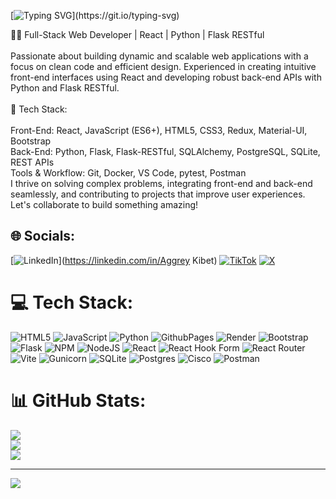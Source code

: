 [![Typing SVG](https://readme-typing-svg.demolab.com?font=Fira+Code&weight=600&size=25&pause=1000&color=F71158&background=22222200&random=false&width=435&lines=Hello!+I'm+Aggrey+Rono.+%F0%9F%91%8B;Welcome+to+my+GitHub+profile.)](https://git.io/typing-svg)


👨‍💻 Full-Stack Web Developer | React | Python | Flask RESTful<br><br>Passionate about building dynamic and scalable web applications with a focus on clean code and efficient design. Experienced in creating intuitive front-end interfaces using React and developing robust back-end APIs with Python and Flask RESTful.<br><br>🔧 Tech Stack:<br><br>Front-End: React, JavaScript (ES6+), HTML5, CSS3, Redux, Material-UI, Bootstrap<br>Back-End: Python, Flask, Flask-RESTful, SQLAlchemy, PostgreSQL, SQLite, REST APIs<br>Tools & Workflow: Git, Docker, VS Code, pytest, Postman<br>I thrive on solving complex problems, integrating front-end and back-end seamlessly, and contributing to projects that improve user experiences. Let's collaborate to build something amazing!


## 🌐 Socials:
[![LinkedIn](https://img.shields.io/badge/LinkedIn-%230077B5.svg?logo=linkedin&logoColor=white)](https://linkedin.com/in/Aggrey Kibet) [![TikTok](https://img.shields.io/badge/TikTok-%23000000.svg?logo=TikTok&logoColor=white)](https://tiktok.com/@aggreyrc) [![X](https://img.shields.io/badge/X-black.svg?logo=X&logoColor=white)](https://x.com/Aggreyrc) 

# 💻 Tech Stack:
![HTML5](https://img.shields.io/badge/html5-%23E34F26.svg?style=for-the-badge&logo=html5&logoColor=white) ![JavaScript](https://img.shields.io/badge/javascript-%23323330.svg?style=for-the-badge&logo=javascript&logoColor=%23F7DF1E) ![Python](https://img.shields.io/badge/python-3670A0?style=for-the-badge&logo=python&logoColor=ffdd54) ![GithubPages](https://img.shields.io/badge/github%20pages-121013?style=for-the-badge&logo=github&logoColor=white) ![Render](https://img.shields.io/badge/Render-%46E3B7.svg?style=for-the-badge&logo=render&logoColor=white) ![Bootstrap](https://img.shields.io/badge/bootstrap-%238511FA.svg?style=for-the-badge&logo=bootstrap&logoColor=white) ![Flask](https://img.shields.io/badge/flask-%23000.svg?style=for-the-badge&logo=flask&logoColor=white) ![NPM](https://img.shields.io/badge/NPM-%23CB3837.svg?style=for-the-badge&logo=npm&logoColor=white) ![NodeJS](https://img.shields.io/badge/node.js-6DA55F?style=for-the-badge&logo=node.js&logoColor=white) ![React](https://img.shields.io/badge/react-%2320232a.svg?style=for-the-badge&logo=react&logoColor=%2361DAFB) ![React Hook Form](https://img.shields.io/badge/React%20Hook%20Form-%23EC5990.svg?style=for-the-badge&logo=reacthookform&logoColor=white) ![React Router](https://img.shields.io/badge/React_Router-CA4245?style=for-the-badge&logo=react-router&logoColor=white) ![Vite](https://img.shields.io/badge/vite-%23646CFF.svg?style=for-the-badge&logo=vite&logoColor=white) ![Gunicorn](https://img.shields.io/badge/gunicorn-%298729.svg?style=for-the-badge&logo=gunicorn&logoColor=white) ![SQLite](https://img.shields.io/badge/sqlite-%2307405e.svg?style=for-the-badge&logo=sqlite&logoColor=white) ![Postgres](https://img.shields.io/badge/postgres-%23316192.svg?style=for-the-badge&logo=postgresql&logoColor=white) ![Cisco](https://img.shields.io/badge/cisco-%23049fd9.svg?style=for-the-badge&logo=cisco&logoColor=black) ![Postman](https://img.shields.io/badge/Postman-FF6C37?style=for-the-badge&logo=postman&logoColor=white)
# 📊 GitHub Stats:
![](https://github-readme-stats.vercel.app/api?username=aggreyrc&theme=dark&hide_border=false&include_all_commits=false&count_private=false)<br/>
![](https://github-readme-streak-stats.herokuapp.com/?user=aggreyrc&theme=dark&hide_border=false)<br/>
![](https://github-readme-stats.vercel.app/api/top-langs/?username=aggreyrc&theme=dark&hide_border=false&include_all_commits=false&count_private=false&layout=compact)

---
[![](https://visitcount.itsvg.in/api?id=aggreyrc&icon=0&color=0)](https://visitcount.itsvg.in)

